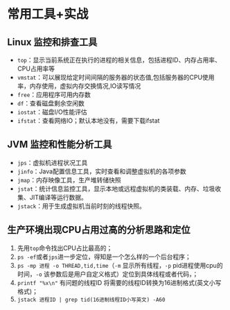 # 常用工具+实战

## Linux 监控和排查工具

- `top`：显示当前系统正在执行的进程的相关信息，包括进程ID、内存占用率、CPU占用率等
- `vmstat`：可以展现给定时间间隔的服务器的状态值,包括服务器的CPU使用率，内存使用，虚拟内存交换情况,IO读写情况
- `free`：应用程序可用内存数
- `df`：查看磁盘剩余空闲数
- `iostat`：磁盘I/O性能评估
- `ifstat`：查看网络IO；默认本地没有，需要下载ifstat

## JVM 监控和性能分析工具

- `jps`：虚拟机进程状况工具
- `jinfo`：Java配置信息工具，实时查看和调整虚拟机的各项参数
- `jmap`：内存映像工具，生产堆转储快照
- `jstat`：统计信息监控工具，显示本地或远程虚拟机的类装载、内存、垃圾收集、JIT编译等运行数据。
- `jstack`：用于生成虚拟机当前时刻的线程快照。


## 生产环境出现CPU占用过高的分析思路和定位

1. 先用`top`命令找出CPU占比最高的；
2. `ps -ef`或者`jps`进一步定位，得知是一个怎么样的一个后台程序；
3. `ps -mp 进程 -o THREAD,tid,time`（`-m` 显示所有线程，`-p` pid进程使用cpu的时间，`-o` 该参数后是用户自定义格式）定位到具体线程或者代码，；
4. `printf "%x\n"` 有问题的线程ID 将需要的线程ID转换为16进制格式(英文小写格式)；
5. `jstack 进程ID | grep tid(16进制线程ID小写英文) -A60`

